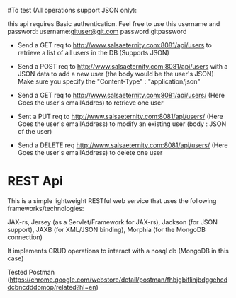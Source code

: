 
#To test (All operations support JSON only):

this api requires Basic authentication. 
Feel free to use this username and password: 
username:gituser@git.com
password:gitpassword

 - Send a GET req to http://www.salsaeternity.com:8081/api/users to retrieve a list of all users in the DB (Supports JSON)

 - Send a POST req to http://www.salsaeternity.com:8081/api/users with a JSON data to add a new user (the body would be the user's JSON) Make sure you specify the "Content-Type" : "application/json"
 
 - Send a GET req to http://www.salsaeternity.com:8081/api/users/ (Here Goes the user's emailAddres) to retrieve one user
 
 - Sent a PUT req to http://www.salsaeternity.com:8081/api/users/ (Here Goes the user's emailAddress) to modify an existing user (body : JSON of the user)
 
 - Send a DELETE req  http://www.salsaeternity.com:8081/api/users/ (Here Goes the user's emailAddress) to delete one user



# REST Api
This is a simple lightweight RESTful web service that uses the following frameworks/technologies:

JAX-rs, 
Jersey (as a Servlet/Framework for JAX-rs),
Jackson (for JSON support),
JAXB (for XML/JSON binding),
Morphia (for the MongoDB connection)

It implements CRUD operations to interact with a nosql db (MongoDB in this case)


Tested Postman (https://chrome.google.com/webstore/detail/postman/fhbjgbiflinjbdggehcddcbncdddomop/related?hl=en)


